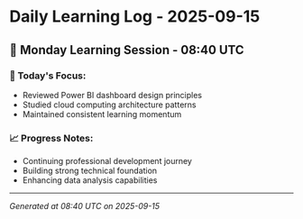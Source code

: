 # Daily Learning Log - 2025-09-15

## 📅 Monday Learning Session - 08:40 UTC

### 🎯 Today's Focus:
- Reviewed Power BI dashboard design principles
- Studied cloud computing architecture patterns
- Maintained consistent learning momentum

### 📈 Progress Notes:
- Continuing professional development journey
- Building strong technical foundation
- Enhancing data analysis capabilities

---
*Generated at 08:40 UTC on 2025-09-15*
